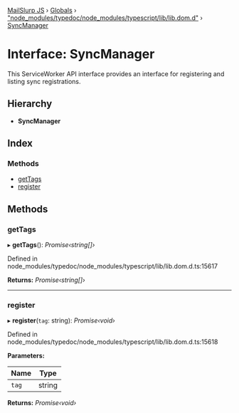 [MailSlurp JS](../README.md) › [Globals](../globals.md) › ["node_modules/typedoc/node_modules/typescript/lib/lib.dom.d"](../modules/_node_modules_typedoc_node_modules_typescript_lib_lib_dom_d_.md) › [SyncManager](_node_modules_typedoc_node_modules_typescript_lib_lib_dom_d_.syncmanager.md)

# Interface: SyncManager

This ServiceWorker API interface provides an interface for registering and listing sync registrations.

## Hierarchy

* **SyncManager**

## Index

### Methods

* [getTags](_node_modules_typedoc_node_modules_typescript_lib_lib_dom_d_.syncmanager.md#gettags)
* [register](_node_modules_typedoc_node_modules_typescript_lib_lib_dom_d_.syncmanager.md#register)

## Methods

###  getTags

▸ **getTags**(): *Promise‹string[]›*

Defined in node_modules/typedoc/node_modules/typescript/lib/lib.dom.d.ts:15617

**Returns:** *Promise‹string[]›*

___

###  register

▸ **register**(`tag`: string): *Promise‹void›*

Defined in node_modules/typedoc/node_modules/typescript/lib/lib.dom.d.ts:15618

**Parameters:**

Name | Type |
------ | ------ |
`tag` | string |

**Returns:** *Promise‹void›*
